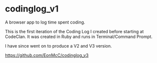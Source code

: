 # codinglog_v1
A browser app to log time spent coding.

This is the first iteration of the Coding Log I created before starting at CodeClan. It was created in Ruby and runs in Terminal/Command Prompt.

I have since went on to produce a V2 and V3 version.

https://github.com/EonMcC/codinglog_v3
